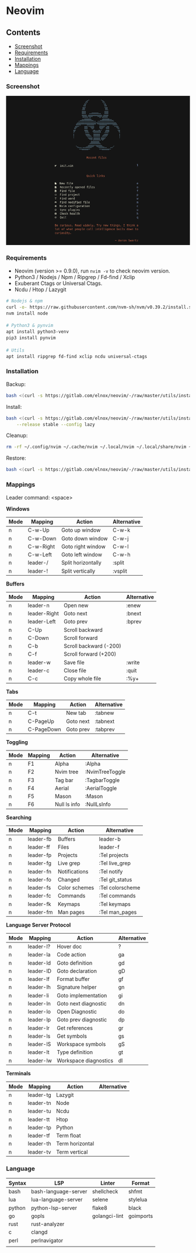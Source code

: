 # Neovim

## Contents

- [Screenshot](#screenshot)
- [Requirements](#requirements)
- [Installation](#installation)
- [Mappings](#mappings)
- [Language](#language)

### Screenshot

![Neovim](neovim.png "Neovim IDE")

### Requirements

- Neovim (version >= 0.9.0), run `nvim -v` to check neovim version.
- Python3 / Nodejs / Npm / Ripgrep / Fd-find / Xclip
- Exuberant Ctags or Universal Ctags.
- Ncdu / Htop / Lazygit

```bash
# Nodejs & npm
curl -o- https://raw.githubusercontent.com/nvm-sh/nvm/v0.39.2/install.sh | bash
nvm install node

# Python3 & pynvim
apt install python3-venv
pip3 install pynvim

# Utils
apt install ripgrep fd-find xclip ncdu universal-ctags
```

### Installation

Backup:
```bash
bash <(curl -s https://gitlab.com/elnox/neovim/-/raw/master/utils/install) --bakup
```

Install:
```bash
bash <(curl -s https://gitlab.com/elnox/neovim/-/raw/master/utils/install) \
    --release stable --config lazy
```

Cleanup:
```bash
rm -rf ~/.config/nvim ~/.cache/nvim ~/.local/nvim ~/.local/share/nvim ~/.local/state/nvim
```

Restore:
```bash
bash <(curl -s https://gitlab.com/elnox/neovim/-/raw/master/utils/install) --restore
```

### Mappings

Leader command: \<space>

**Windows**

| Mode  | Mapping        | Action                  | Alternative     |
| --    | ---            | ---                     | --              |
| n     | C-w-Up         | Goto up window          | C-w-k           |
| n     | C-w-Down       | Goto down window        | C-w-j           |
| n     | C-w-Right      | Goto right window       | C-w-l           |
| n     | C-w-Left       | Goto left window        | C-w-h           |
| n     | leader-/       | Split horizontally      | :split          |
| n     | leader-!       | Split vertically        | :vsplit         |

**Buffers**

| Mode  | Mapping        | Action                  | Alternative      |
| --    | ---            | ---                     | --               |
| n     | leader-n       | Open new                | :enew            |
| n     | leader-Right   | Goto next               | :bnext           |
| n     | leader-Left    | Goto prev               | :bprev           |
| n     | C-Up           | Scroll backward         |                  |
| n     | C-Down         | Scroll forward          |                  |
| n     | C-b            | Scroll backward (-200)  |                  |
| n     | C-f            | Scroll forward (+200)   |                  |
| n     | leader-w       | Save file               | :write           |
| n     | leader-c       | Close file              | :quit            |
| n     | C-c            | Copy whole file         | :%y+             |

**Tabs**

| Mode  | Mapping        | Action                  | Alternative      |
| --    | ---            | ---                     | --               |
| n     | C-t            | New tab                 | :tabnew          |
| n     | C-PageUp       | Goto next               | :tabnext         |
| n     | C-PageDown     | Goto prev               | :tabprev         |

**Toggling**

| Mode  | Mapping        | Action                  | Alternative      |
| --    | ---            | ---                     | --               |
| n     | F1             | Alpha                   | :Alpha           |
| n     | F2             | Nvim tree               | :NvimTreeToggle  |
| n     | F3             | Tag bar                 | :TagbarToggle    |
| n     | F4             | Aerial                  | :AerialToggle    |
| n     | F5             | Mason                   | :Mason           |
| n     | F6             | Null ls info            | :NullLsInfo      |

**Searching**

| Mode  | Mapping        | Action                  | Alternative      |
| --    | ---            | ---                     | --               |
| n     | leader-fb      | Buffers                 | leader-b         |
| n     | leader-ff      | Files                   | leader-f         |
| n     | leader-fp      | Projects                | :Tel projects    |
| n     | leader-fg      | Live grep               | :Tel live_grep   |
| n     | leader-fn      | Notifications           | :Tel notify      |
| n     | leader-fo      | Changed                 | :Tel git_status  |
| n     | leader-fs      | Color schemes           | :Tel colorscheme |
| n     | leader-fc      | Commands                | :Tel commands    |
| n     | leader-fk      | Keymaps                 | :Tel keymaps     |
| n     | leader-fm      | Man pages               | :Tel man_pages   |

**Language Server Protocol**

| Mode  | Mapping        | Action                  | Alternative      |
| --    | ---            | ---                     | --               |
| n     | leader-l?      | Hover doc               | ?                |
| n     | leader-la      | Code action             | ga               |
| n     | leader-ld      | Goto definition         | gd               |
| n     | leader-lD      | Goto declaration        | gD               |
| n     | leader-lf      | Format buffer           | gf               |
| n     | leader-lh      | Signature helper        | gn               |
| n     | leader-li      | Goto implementation     | gi               |
| n     | leader-ln      | Goto next diagnostic    | dn               |
| n     | leader-lo      | Open Diagnostic         | do               |
| n     | leader-lp      | Goto prev diagnostic    | dp               |
| n     | leader-lr      | Get references          | gr               |
| n     | leader-ls      | Get symbols             | gs               |
| n     | leader-lS      | Workspace symbols       | gS               |
| n     | leader-lt      | Type definition         | gt               |
| n     | leader-lw      | Workspace diagnostics   | dl               |

**Terminals**

| Mode  | Mapping        | Action                  | Alternative      |
| --    | ---            | ---                     | --               |
| n     | leader-tg      | Lazygit                 |                  |
| n     | leader-tn      | Node                    |                  |
| n     | leader-tu      | Ncdu                    |                  |
| n     | leader-tt      | Htop                    |                  |
| n     | leader-tp      | Python                  |                  |
| n     | leader-tf      | Term float              |                  |
| n     | leader-th      | Term horizontal         |                  |
| n     | leader-tv      | Term vertical           |                  |

### Language

| Syntax        | LSP                   | Linter         | Format     |
| --            | ---                   | ---            | --         |
| bash          | bash-language-server  | shellcheck     | shfmt      |
| lua           | lua-language-server   | selene         | stylelua   |
| python        | python-lsp-server     | flake8         | black      |
| go            | gopls                 | golangci-lint  | goimports  |
| rust          | rust-analyzer         |                |            |
| c             | clangd                |                |            |
| perl          | perlnavigator         |                |            |
|               |                       |                |            |
